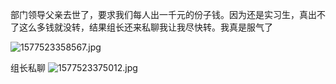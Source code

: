 部门领导父亲去世了，要求我们每人出一千元的份子钱。因为还是实习生，真出不了这么多钱就没转，结果组长还来私聊我让我尽快转。我真是服气了

![1577523358567.jpg](https://i.loli.net/2019/12/28/Pz7YMjZfe1HXGDU.jpg)

组长私聊
![1577523375012.jpg](https://i.loli.net/2019/12/28/hsy9AY2d6EPo8zp.jpg)